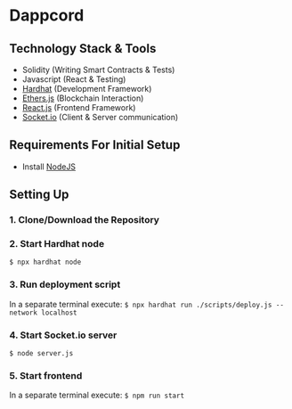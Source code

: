 # Dappcord

## Technology Stack & Tools

- Solidity (Writing Smart Contracts & Tests)
- Javascript (React & Testing)
- [Hardhat](https://hardhat.org/) (Development Framework)
- [Ethers.js](https://docs.ethers.io/v5/) (Blockchain Interaction)
- [React.js](https://reactjs.org/) (Frontend Framework)
- [Socket.io](https://socket.io/) (Client & Server communication)

## Requirements For Initial Setup
- Install [NodeJS](https://nodejs.org/en/)

## Setting Up
### 1. Clone/Download the Repository

### 2. Start Hardhat node
`$ npx hardhat node`

### 3. Run deployment script
In a separate terminal execute:
`$ npx hardhat run ./scripts/deploy.js --network localhost`

### 4. Start Socket.io server
`$ node server.js`

### 5. Start frontend
In a separate terminal execute:
`$ npm run start`